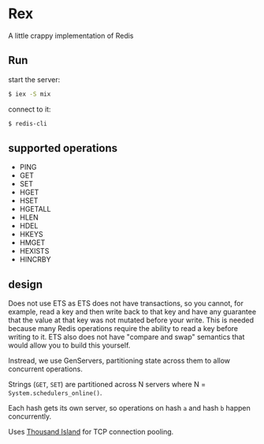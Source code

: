# Rex

A little crappy implementation of Redis

## Run

start the server:
```sh
$ iex -S mix
```

connect to it:
```sh
$ redis-cli
```

## supported operations

- PING
- GET
- SET
- HGET
- HSET
- HGETALL
- HLEN
- HDEL
- HKEYS
- HMGET
- HEXISTS
- HINCRBY

## design

Does not use ETS as ETS does not have transactions, so you cannot, for example, read a key and then write back to that key and have any guarantee that the value at that key was not mutated before your write. This is needed because many Redis operations require the ability to read a key before writing to it. ETS also does not have "compare and swap" semantics that would allow you to build this yourself.

Instread, we use GenServers, partitioning state across them to allow concurrent operations.

Strings (`GET`, `SET`) are partitioned across N servers where N = `System.schedulers_online()`.

Each hash gets its own server, so operations on hash `a` and hash `b` happen concurrently.

Uses [Thousand Island](https://hexdocs.pm/thousand_island/ThousandIsland.html) for TCP connection pooling.
